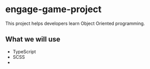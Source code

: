 # engage-game-project
This project helps developers learn Object Oriented programming.

## What we will use
- TypeScript
- SCSS
- 
